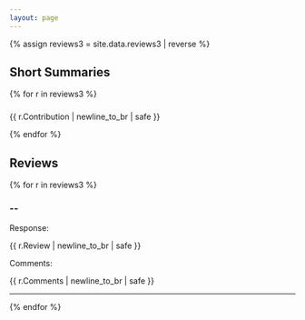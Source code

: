 ```yaml
---
layout: page
---
```

<style>
p.review {
  border-left: 2px solid grey;
}

div.block {
  margin-bottom: 1em;
}
</style>


{% assign reviews3 = site.data.reviews3 | reverse %}

## Short Summaries

{% for r in reviews3 %}
  <h3></h3>
  <p class="block">{{ r.Contribution | newline_to_br | safe }}</p>
{% endfor %}


## Reviews
{% for r in reviews3 %}
  <p class="review">
  <h3>--</h3>

  <div>Response:</div>
  <p class="block">{{ r.Review | newline_to_br | safe }}</p>
  <div>Comments:</div>
  <p class="block">{{ r.Comments | newline_to_br | safe }}</p>
  </p>
  <hr/>
{% endfor %}




